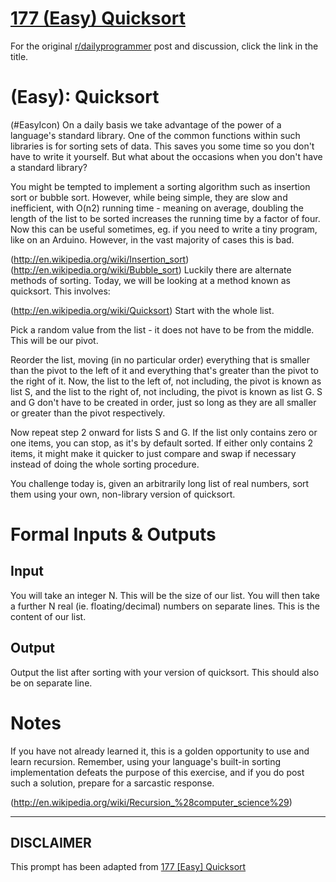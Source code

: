 # [177 (Easy) Quicksort](https://www.reddit.com/r/dailyprogrammer/comments/2ejl4x/8252014_challenge_177_easy_quicksort/)

For the original [r/dailyprogrammer](https://www.reddit.com/r/dailyprogrammer/) post and discussion, click the link in the title.

#  (Easy): Quicksort
(#EasyIcon)
On a daily basis we take advantage of the power of a language's standard library. One of the common functions within such libraries is for sorting sets of data. This saves you some time so you don't have to write it yourself. But what about the occasions when you don't have a standard library?

You might be tempted to implement a sorting algorithm such as insertion sort or bubble sort. However, while being simple, they are slow and inefficient, with O(n2) running time - meaning on average, doubling the length of the list to be sorted increases the running time by a factor of four. Now this can be useful sometimes, eg. if you need to write a tiny program, like on an Arduino. However, in the vast majority of cases this is bad.

(http://en.wikipedia.org/wiki/Insertion_sort)
(http://en.wikipedia.org/wiki/Bubble_sort)
Luckily there are alternate methods of sorting. Today, we will be looking at a method known as quicksort. This involves:

(http://en.wikipedia.org/wiki/Quicksort)
Start with the whole list.

Pick a random value from the list - it does not have to be from the middle. This will be our pivot.

Reorder the list, moving (in no particular order) everything that is smaller than the pivot to the left of it and everything that's greater than the pivot to the right of it.
Now, the list to the left of, not including, the pivot is known as list S, and the list to the right of, not including, the pivot is known as list G.
S and G don't have to be created in order, just so long as they are all smaller or greater than the pivot respectively.

Now repeat step 2 onward for lists S and G. If the list only contains zero or one items, you can stop, as it's by default sorted. If either only contains 2 items, it might make it quicker to just compare and swap if necessary instead of doing the whole sorting procedure.

You challenge today is, given an arbitrarily long list of real numbers, sort them using your own, non-library version of quicksort.

# Formal Inputs & Outputs
## Input
You will take an integer N. This will be the size of our list. You will then take a further N real (ie. floating/decimal) numbers on separate lines. This is the content of our list.

## Output
Output the list after sorting with your version of quicksort. This should also be on separate line.

# Notes
If you have not already learned it, this is a golden opportunity to use and learn recursion. Remember, using your language's built-in sorting implementation defeats the purpose of this exercise, and if you do post such a solution, prepare for a sarcastic response.

(http://en.wikipedia.org/wiki/Recursion_%28computer_science%29)

----
## **DISCLAIMER**
This prompt has been adapted from [177 [Easy] Quicksort](https://www.reddit.com/r/dailyprogrammer/comments/2ejl4x/8252014_challenge_177_easy_quicksort/
)

